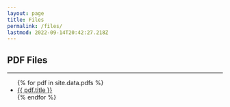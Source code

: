 ```yaml
---
layout: page
title: Files
permalink: /files/
lastmod: 2022-09-14T20:42:27.218Z
---
```


## PDF Files
---
<ul>
{% for pdf in site.data.pdfs %}
  <li>
    <a href="{{ pdf.file }}">{{ pdf.title }}</a>
  </li>
{% endfor %}
</ul>